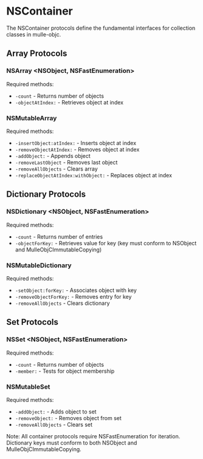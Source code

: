 # NSContainer

The NSContainer protocols define the fundamental interfaces for collection classes in mulle-objc.

## Array Protocols

### NSArray <NSObject, NSFastEnumeration>

Required methods:
- `-count` - Returns number of objects
- `-objectAtIndex:` - Retrieves object at index

### NSMutableArray <NSArray>

Required methods:
- `-insertObject:atIndex:` - Inserts object at index
- `-removeObjectAtIndex:` - Removes object at index
- `-addObject:` - Appends object
- `-removeLastObject` - Removes last object
- `-removeAllObjects` - Clears array
- `-replaceObjectAtIndex:withObject:` - Replaces object at index

## Dictionary Protocols

### NSDictionary <NSObject, NSFastEnumeration>

Required methods:
- `-count` - Returns number of entries
- `-objectForKey:` - Retrieves value for key (key must conform to NSObject and MulleObjCImmutableCopying)

### NSMutableDictionary <NSDictionary>

Required methods:
- `-setObject:forKey:` - Associates object with key
- `-removeObjectForKey:` - Removes entry for key
- `-removeAllObjects` - Clears dictionary

## Set Protocols

### NSSet <NSObject, NSFastEnumeration>

Required methods:
- `-count` - Returns number of objects
- `-member:` - Tests for object membership

### NSMutableSet <NSSet>

Required methods:
- `-addObject:` - Adds object to set
- `-removeObject:` - Removes object from set
- `-removeAllObjects` - Clears set

Note: All container protocols require NSFastEnumeration for iteration. Dictionary keys must conform to both NSObject and MulleObjCImmutableCopying.

